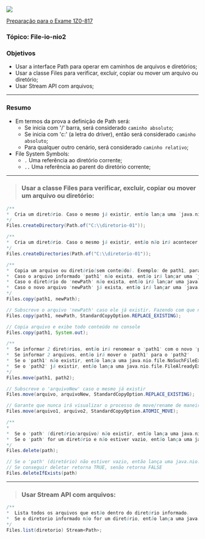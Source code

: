 ![](https://github.com/ocpjp-study/file-io-nio2/blob/main/ocpjp.png)

[Preparação para o Exame 1Z0-817](https://education.oracle.com/pt_BR/upgrade-ocp-java-6-7-8-to-java-se-11-developer/pexam_1Z0-817)

### Tópico: File-io-nio2
### Objetivos
- Usar a interface Path para operar em caminhos de arquivos e diretórios;
- Usar a classe Files para verificar, excluir, copiar ou mover um arquivo ou diretório;
- Usar Stream API com arquivos;

<hr>

### Resumo
- Em termos da prova a definição de Path será:
  - Se inicia com '/' barra, será considerado `caminho absoluto`;
  - Se inicia com 'c:' (a letra do driver), então será considerado `caminho absoluto`;
  - Para qualquer outro cenário, será considerado `caminho relativo`;
- File System Symbols:
  - `.` Uma referência ao diretório corrente;
  - `..` Uma referência ao parent do diretório corrente;

<hr>

> ### Usar a classe Files para verificar, excluir, copiar ou mover um arquivo ou diretório:
```java
/**
*  Cria um diretório. Caso o mesmo já existir, então lança uma `java.nio.file.FileAlreadyExistsException`
*/
Files.createDirectory(Path.of("C:\\diretorio-01"));
```

```java
/**
*  Cria um diretório. Caso o mesmo já existir, então não irá acontecer nada.
*/
Files.createDirectories(Path.of("C:\\diretorio-01"));
```

```java
/**
*  Copia um arquivo ou diretório(sem conteúdo). Exemplo: de path1, para newPath.
*  Caso o arquivo informado 'path1' não exista, então irá lançar uma `java.nio.file.NoSuchFileException`
*  Caso o diretório do 'newPath' não exista, então irá lançar uma java.nio.file.NoSuchFileException
*  Caso o novo arquivo 'newPath' já exista, então irá lançar uma `java.nio.file.FileAlreadyExistsException`
*/
Files.copy(path1, newPath);

// Subscreve o arquivo 'newPath' caso ele já existir. Fazendo com que não lance mais uma Exception.
Files.copy(path1, newPath, StandardCopyOption.REPLACE_EXISTING);

// Copia arquivo e exibe todo conteúdo no console
Files.copy(path1, System.out);
```

```java
/**
*  Se informar 2 diretórios, então irá renomear o 'path1' com o novo 'path2'
*  Se informar 2 arquivos, então irá mover o 'path1' para o 'path2'
*  Se o 'path1' não existir, então lança uma java.nio.file.NoSuchFileException
*  Se o 'path2' já existir, então lança uma java.nio.file.FileAlreadyExistsException
*/
Files.move(path1, path2);

// Subscreve o 'arquivoNew' caso o mesmo já existir
Files.move(arquivo, arquivoNew, StandardCopyOption.REPLACE_EXISTING);

// Garante que nunca irá visualizar o processo de move/rename de maneira incompleta
Files.move(arquivo1, arquivo2, StandardCopyOption.ATOMIC_MOVE);
```

```java
/**
*
*  Se o 'path' (diretório/arquivo) não existir, então lança uma java.nio.file.NoSuchFileException
*  Se o 'path' for um diretório e não estiver vazio, então lança uma java.nio.file.DirectoryNotEmptyException
*/
Files.delete(path);

// Se o 'path' (diretório) não estiver vazio, então lança uma java.nio.file.DirectoryNotEmptyException
// Se conseguir deletar retorna TRUE, senão retorna FALSE
Files.deleteIfExists(path)
```

<hr>

> ### Usar Stream API com arquivos:
```java
/**
*  Lista todos os arquivos que estão dentro do diretório informado.
*  Se o diretorio informado não for um diretório, então lança uma java.nio.file.NotDirectoryException
*/
Files.list(diretorio) Stream<Path>;
```
